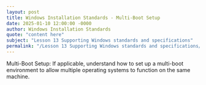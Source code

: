 ```yaml
---
layout: post
title: Windows Installation Standards - Multi-Boot Setup
date: 2025-01-10 12:00:00 -0000
author: Windows Installation Standards
quote: "content here"
subject: "Lesson 13 Supporting Windows standards and specifications"
permalink: "/Lesson 13 Supporting Windows standards and specifications/Windows Installation Standards/Windows Installation Standards - Multi-Boot Setup"
---
```


Multi-Boot Setup: If applicable, understand how to set up a multi-boot environment to allow multiple operating systems to function on the same machine.
